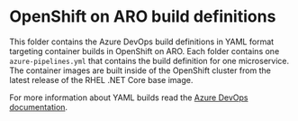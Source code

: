 # OpenShift on ARO build definitions

This folder contains the Azure DevOps build definitions in YAML format targeting container builds in OpenShift on ARO. Each folder contains one `azure-pipelines.yml` that contains the build definition for one microservice.  The container images are built inside of the OpenShift cluster from the latest release of the RHEL .NET Core base image.

For more information about YAML builds read the [Azure DevOps documentation](https://docs.microsoft.com/azure/devops/pipelines/get-started-yaml?view=azure-devops).